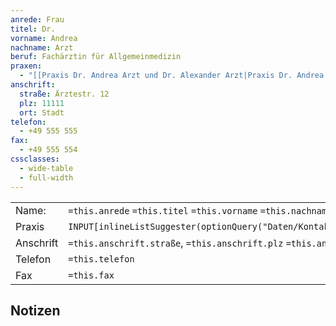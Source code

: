 ```yaml
---
anrede: Frau
titel: Dr.
vorname: Andrea
nachname: Arzt
beruf: Fachärztin für Allgemeinmedizin
praxen:
  - "[[Praxis Dr. Andrea Arzt und Dr. Alexander Arzt|Praxis Dr. Andrea Arzt und Dr. Alexander Arzt]]"
anschrift:
  straße: Ärztestr. 12
  plz: 11111
  ort: Stadt
telefon:
  - +49 555 555
fax:
  - +49 555 554
cssclasses:
  - wide-table
  - full-width
---
```


|           |                                                                           |
| --------- | ------------------------------------------------------------------------- |
| Name:     | `=this.anrede` `=this.titel` `=this.vorname` `=this.nachname`             |
| Praxis    | `INPUT[inlineListSuggester(optionQuery("Daten/Kontakte/Praxen")):praxen]` | 
| Anschrift | `=this.anschrift.straße`, `=this.anschrift.plz` `=this.anschrift.ort`     |
| Telefon   | `=this.telefon`                                                           |
| Fax       | `=this.fax`                                                               |

## Notizen
